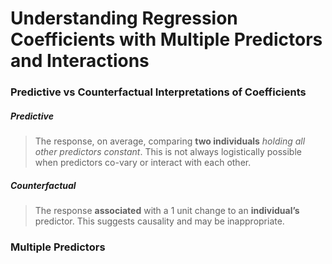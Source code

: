 Understanding Regression Coefficients with Multiple Predictors and
Interactions
================

### Predictive vs Counterfactual Interpretations of Coefficients

##### Predictive

> The response, on average, comparing **two individuals** *holding all
> other predictors constant*. This is not always logistically possible
> when predictors co-vary or interact with each other.

##### Counterfactual

> The response **associated** with a 1 unit change to an
> **individual’s** predictor. This suggests causality and may be
> inappropriate.

### Multiple Predictors
